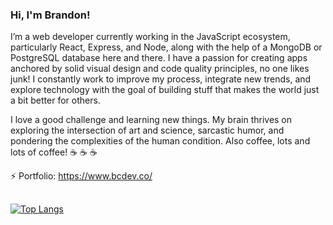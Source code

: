 ### Hi, I'm Brandon!
I’m a web developer currently working in the
							JavaScript ecosystem, particularly React, Express,
							and Node, along with the help of a MongoDB or
							PostgreSQL database here and there. I have a passion
							for creating apps anchored by solid visual design
							and code quality principles, no one likes junk! I
							constantly work to improve my process, integrate new
							trends, and explore technology with the goal of
							building stuff that makes the world just a bit
							better for others.

I love a good challenge and learning new things. My brain thrives on exploring the intersection of art and science, sarcastic humor, and pondering the complexities of the human condition. Also coffee, lots and lots of coffee! ☕ ☕ ☕ 

⚡ Portfolio:
 https://www.bcdev.co/

## 
[![Top Langs](https://github-readme-stats.vercel.app/api/top-langs/?username=bcorey85&layout=compact)](https://github.com/anuraghazra/github-readme-stats)

